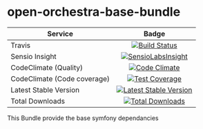 open-orchestra-base-bundle
==========================

| Service       | Badge         |
| ------------- |:-------------:|
| Travis | [![Build Status](https://travis-ci.org/open-orchestra/open-orchestra-base-bundle.svg?branch=1.1)](https://travis-ci.org/open-orchestra/open-orchestra-base-bundle) |
| Sensio Insight | [![SensioLabsInsight](https://insight.sensiolabs.com/projects/a0f6f51a-eef5-4a13-91cc-c5939d8d55ee/big.png)](https://insight.sensiolabs.com/projects/a0f6f51a-eef5-4a13-91cc-c5939d8d55ee) |
| CodeClimate (Quality) | [![Code Climate](https://codeclimate.com/github/open-orchestra/open-orchestra-base-bundle/badges/gpa.svg)](https://codeclimate.com/github/open-orchestra/open-orchestra-base-bundle) |
| CodeClimate (Code coverage) | [![Test Coverage](https://codeclimate.com/github/open-orchestra/open-orchestra-base-bundle/badges/coverage.svg)](https://codeclimate.com/github/open-orchestra/open-orchestra-base-bundle/coverage) |
| Latest Stable Version | [![Latest Stable Version](https://poser.pugx.org/open-orchestra/open-orchestra-base-bundle/v/stable)](https://packagist.org/packages/open-orchestra/open-orchestra-base-bundle) |
| Total Downloads | [![Total Downloads](https://poser.pugx.org/open-orchestra/open-orchestra-base-bundle/downloads)](https://packagist.org/packages/open-orchestra/open-orchestra-base-bundle) |

This  Bundle provide the base symfony dependancies
